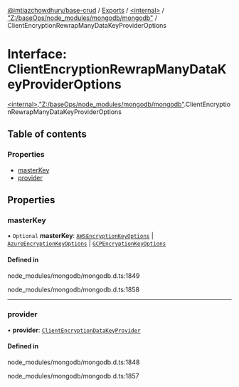 [@imtiazchowdhury/base-crud](../README.md) / [Exports](../modules.md) / [\<internal\>](../modules/internal_.md) / ["Z:/baseOps/node\_modules/mongodb/mongodb"](../modules/internal_._Z__baseOps_node_modules_mongodb_mongodb_.md) / ClientEncryptionRewrapManyDataKeyProviderOptions

# Interface: ClientEncryptionRewrapManyDataKeyProviderOptions

[\<internal\>](../modules/internal_.md).["Z:/baseOps/node\_modules/mongodb/mongodb"](../modules/internal_._Z__baseOps_node_modules_mongodb_mongodb_.md).ClientEncryptionRewrapManyDataKeyProviderOptions

## Table of contents

### Properties

- [masterKey](internal_._Z__baseOps_node_modules_mongodb_mongodb_.ClientEncryptionRewrapManyDataKeyProviderOptions.md#masterkey)
- [provider](internal_._Z__baseOps_node_modules_mongodb_mongodb_.ClientEncryptionRewrapManyDataKeyProviderOptions.md#provider)

## Properties

### masterKey

• `Optional` **masterKey**: [`AWSEncryptionKeyOptions`](internal_._Z__baseOps_node_modules_mongodb_mongodb_.AWSEncryptionKeyOptions.md) \| [`AzureEncryptionKeyOptions`](internal_._Z__baseOps_node_modules_mongodb_mongodb_.AzureEncryptionKeyOptions.md) \| [`GCPEncryptionKeyOptions`](internal_._Z__baseOps_node_modules_mongodb_mongodb_.GCPEncryptionKeyOptions.md)

#### Defined in

node_modules/mongodb/mongodb.d.ts:1849

node_modules/mongodb/mongodb.d.ts:1858

___

### provider

• **provider**: [`ClientEncryptionDataKeyProvider`](../modules/internal_._Z__baseOps_node_modules_mongodb_mongodb_.md#clientencryptiondatakeyprovider)

#### Defined in

node_modules/mongodb/mongodb.d.ts:1848

node_modules/mongodb/mongodb.d.ts:1857
